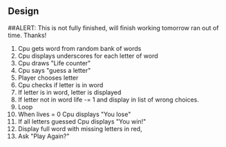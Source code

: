 ## Design

##ALERT: This is not fully finished, will finish working tomorrow ran out of time. Thanks!

1. Cpu gets word from random bank of words
2. Cpu displays underscores for each letter of word
3. Cpu draws "Life counter"
4. Cpu says "guess a letter"
5. Player chooses letter
6. Cpu checks if letter is in word
7. If letter is in word, letter is displayed
8. If letter not in word life -= 1 and display in list of wrong choices.
9. Loop
10. When lives = 0 Cpu displays "You lose"
11. If all letters guessed Cpu displays "You win!"
12. Display full word with missing letters in red,
13. Ask "Play Again?"

